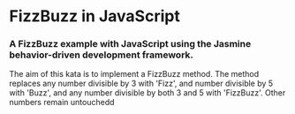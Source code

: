 FizzBuzz in JavaScript
======================

### A FizzBuzz example with JavaScript using the Jasmine behavior-driven development framework. 

The aim of this kata is to implement a FizzBuzz method. The method replaces any number divisible by 3 with 'Fizz', and number divisible by 5 with 'Buzz', and any number divisible by both 3 and 5 with 'FizzBuzz'. Other numbers remain untouchedd
